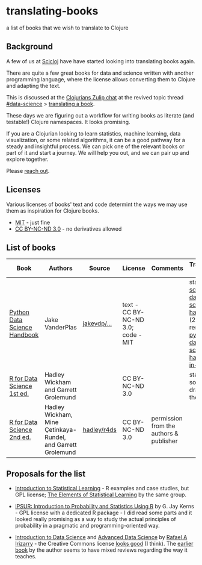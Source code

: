 # translating-books
a list of books that we wish to translate to Clojure

## Background
A few of us at [Scicloj](https://scicloj.github.io/) have have started looking into translating books again.

There are quite a few great books for data and science written with another programming language, where the license allows converting them to Clojure and adapting the text.

This is discussed at the [Clojurians Zulip chat](https://scicloj.github.io/docs/community/chat/) at the revived topic thread [#data-science](https://clojurians.zulipchat.com/#narrow/stream/151924-data-science) > [translating a book](https://clojurians.zulipchat.com/#narrow/stream/151924-data-science/topic/translating.20a.20book).

These days we are figuring out a workflow for writing books as literate (and testable!) Clojure namespaces. It looks promising.

If you are a Clojurian looking to learn statistics, machine learning, data visualization, or some related algorithms, it can be a good pathway for a steady and insightful process.
We can pick one of the relevant books or part of it and start a journey. We will help you out, and we can pair up and explore together.

Please [reach out](https://scicloj.github.io/docs/community/contact/).

## Licenses

Various licenses of books' text and code determint the ways we may use them as inspiration for Clojure books.

- [MIT](https://opensource.org/license/mit) - just fine
- [CC BY-NC-ND 3.0](https://creativecommons.org/licenses/by-nc-nd/3.0/) - no derivatives allowed

## List of books

| Book                                                                                 | Authors                                                      | Source                                                              | License                            | Comments                                | Translation status                                                                                                                                                                                                                        |
|--------------------------------------------------------------------------------------|--------------------------------------------------------------|---------------------------------------------------------------------|------------------------------------|-----------------------------------------|-------------------------------------------------------------------------------------------------------------------------------------------------------------------------------------------------------------------------------------------|
| [Python Data Science Handbook](https://jakevdp.github.io/PythonDataScienceHandbook/) | Jake VanderPlas                                              | [jakevdp/...](https://github.com/jakevdp/PythonDataScienceHandbook) | text - CC BY-NC-ND 3.0; code - MIT |                                         | started at [scicloj-data-science-handbook](https://github.com/scicloj/scicloj-data-science-handbook/) (2021), restarted at [python-data-science-handbook-in-clojure](https://github.com/scicloj/python-data-science-handbook-in-clojure/) |
| [R for Data Science 1st ed.](https://r4ds.had.co.nz/)                                | Hadley Wickham and Garrett Grolemund                         |                                                                     | CC BY-NC-ND 3.0                    |                                         | started some drafts in the past                                                                                                                                                                                                           |
| [R for Data Science 2nd ed.](https://r4ds.hadley.nz/)                                | Hadley Wickham, Mine Çetinkaya-Rundel, and Garrett Grolemund | [hadley/r4ds](https://github.com/hadley/r4ds)                       | CC BY-NC-ND 3.0                    | permission from the authors & publisher |                                                                                                                                                                                                                                           |



## Proposals for the list

* [Introduction to Statistical Learning](https://www.statlearning.com/) - R examples and case studies, but GPL license; [The Elements of Statistical Learning](https://hastie.su.domains/Papers/ESLII.pdf) by the same group.

* [IPSUR: Introduction to Probability and Statistics Using R](https://github.com/gjkerns/IPSUR) by G. Jay Kerns - GPL license with a dedicated R package - I did read some parts and it looked really promising as a way to study the actual principles of probability in a pragmatic and programming-oriented way.

* [Introduction to Data Science](https://rafalab.dfci.harvard.edu/dsbook-part-1/) and [Advanced Data Science](https://rafalab.dfci.harvard.edu/dsbook-part-2/prob/intro-to-prob.html) by [Rafael A Irizarry](https://github.com/rafalab) - the Creative Commons license [looks good](https://creativecommons.org/licenses/by-nc-sa/4.0/) (I think). The [earlier book](https://rafalab.dfci.harvard.edu/pages/books.html) by the author seems to have mixed reviews regarding the way it teaches.
 
